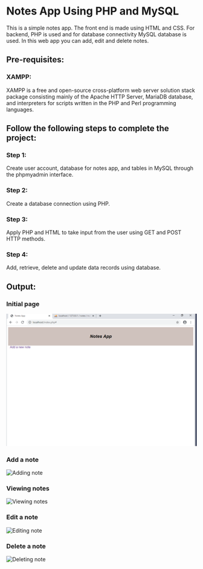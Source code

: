 # Notes App Using PHP and MySQL

This is a simple notes app. The front end is made using HTML and CSS. For backend, PHP is used and for database connectivity MySQL database is used. In this web app you can add, edit and delete notes.

## Pre-requisites:
### XAMPP:
XAMPP is a free and open-source cross-platform web server solution stack package consisting mainly of the Apache HTTP Server, MariaDB database, and interpreters for scripts written in the PHP and Perl programming languages.  

## Follow the following steps to complete the project: 

### Step 1:
Create user account, database for notes app, and tables in MySQL through the phpmyadmin interface.

### Step 2: 
Create a database connection using PHP.

### Step 3: 
Apply PHP and HTML to take input from the user using GET and POST HTTP methods.

### Step 4:
Add, retrieve, delete and update data records using database.

## Output:
### Initial page
![Index Page](images/index.png)

### Add a note
![Adding note](/images/add.png)

### Viewing notes
![Viewing notes](/images/notes.png)

### Edit a note
![Editing note](/images/edit.png)

### Delete a note
![Deleting note](/images/delete.png)

